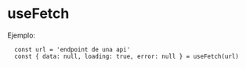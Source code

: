 # useFetch

Ejemplo:
```
  const url = 'endpoint de una api'
  const { data: null, loading: true, error: null } = useFetch(url)
```